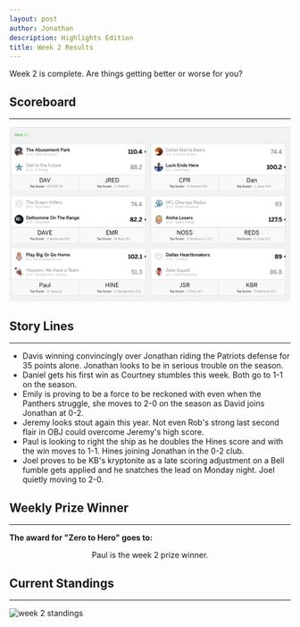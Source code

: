 ```yaml
---
layout: post
author: Jonathan
description: Highlights Edition
title: Week 2 Results
---
```

Week 2 is complete. Are things getting better or worse for you?

## Scoreboard
---

<img class="center" src="/assets/results/wr2.png" alt="week 2 results">

<!-- ### Box Scores
---
``` Screenshot of stiched iPhone matchups ``` -->

## Story Lines
---

- Davis winning convincingly over Jonathan riding the Patriots defense for 35 points alone. Jonathan looks to be in serious trouble on the season.
- Daniel gets his first win as Courtney stumbles this week. Both go to 1-1 on the season.
- Emily is proving to be a force to be reckoned with even when the Panthers struggle, she moves to 2-0 on the season as David joins Jonathan at 0-2.
- Jeremy looks stout again this year. Not even Rob's strong last second flair in OBJ could overcome Jeremy's high score. 
- Paul is looking to right the ship as he doubles the Hines score and with the win moves to 1-1. Hines joining Jonathan in the 0-2 club. 
- Joel proves to be KB's kryptonite as a late scoring adjustment on a Bell fumble gets applied and he snatches the lead on Monday night. Joel quietly moving to 2-0.

## Weekly Prize Winner
---
**The award for "Zero to Hero" goes to:**

<p  class="callout" align="center"> Paul is the week 2 prize winner.</p>

## Current Standings
---

<img class="center" src="/assets/results/ws2.png" alt="week 2 standings">
 